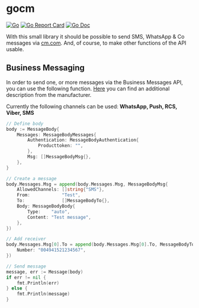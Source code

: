 # gocm

[![Go](https://github.com/jjideenschmiede/gocm/actions/workflows/go.yml/badge.svg)](https://github.com/jjideenschmiede/gocm/actions/workflows/go.yml) [![Go Report Card](https://goreportcard.com/badge/github.com/jjideenschmiede/gocm)](https://goreportcard.com/report/github.com/jjideenschmiede/gocm) [![Go Doc](https://godoc.org/github.com/jjideenschmiede/gocm?status.svg)](https://pkg.go.dev/github.com/jjideenschmiede/gocm)

With this small library it should be possible to send SMS, WhatsApp & Co messages via [cm.com](https://www.cm.com/de-de/). And, of course, to make other functions of the API usable.

## Business Messaging

In order to send one, or more messages via the Business Messages API, you can use the following function. [Here](https://www.cm.com/app/docs/en/api/business-messaging-api/1.0/index#introduction) you can find an additional description from the manufacturer.

Currently the following channels can be used: **WhatsApp, Push, RCS, Viber, SMS**

```go
// Define body
body := MessageBody{
    Messages: MessageBodyMessages{
        Authentication: MessageBodyAuthentication{
            Producttoken: "",
        },
        Msg: []MessageBodyMsg{},
    },
}

// Create a message
body.Messages.Msg = append(body.Messages.Msg, MessageBodyMsg{
    AllowedChannels: []string{"SMS"},
    From:            "Test",
    To:              []MessageBodyTo{},
    Body: MessageBodyBody{
        Type:    "auto",
        Content: "Test message",
    },
})

// Add receiver
body.Messages.Msg[0].To = append(body.Messages.Msg[0].To, MessageBodyTo{
    Number: "004941521234567",
})

// Send message
message, err := Message(body)
if err != nil {
    fmt.Println(err)
} else {
    fmt.Println(message)
}
```
